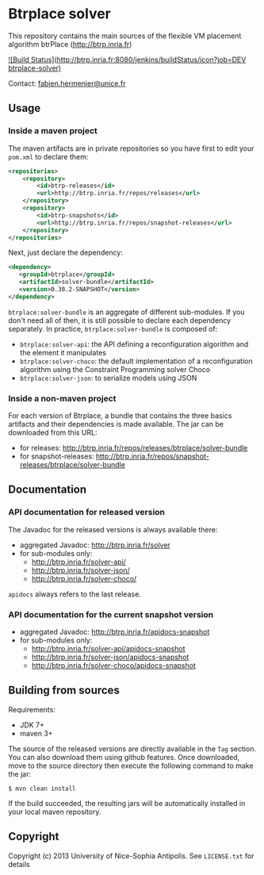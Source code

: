 # Btrplace solver #

This repository contains the main sources of the flexible VM placement
algorithm btrPlace (http://btrp.inria.fr)

[![Build Status](http://btrp.inria.fr:8080/jenkins/buildStatus/icon?job=DEV btrplace-solver)](http://btrp.inria.fr:8080/jenkins/job/DEV%20btrplace-solver/)

Contact: fabien.hermenier@unice.fr

## Usage ##

### Inside a maven project ###

The maven artifacts are in private repositories so you have first to edit your `pom.xml` to declare them:

```xml
<repositories>
    <repository>
        <id>btrp-releases</id>
        <url>http://btrp.inria.fr/repos/releases</url>
    </repository>
    <repository>
        <id>btrp-snapshots</id>
        <url>http://btrp.inria.fr/repos/snapshot-releases</url>
    </repository>
</repositories>
```

Next, just declare the dependency:

```xml
<dependency>
   <groupId>btrplace</groupId>
   <artifactId>solver-bundle</artifactId>
   <version>0.38.2-SNAPSHOT</version>
</dependency>
```

`btrplace:solver-bundle` is an aggregate of different sub-modules. If you don't need all of then, it is still possible
 to declare each dependency separately. In practice, `btrplace:solver-bundle` is composed of:

* `btrplace:solver-api`: the API defining a reconfiguration algorithm and the element it manipulates
* `btrplace:solver-choco`: the default implementation of a reconfiguration algorithm using the Constraint Programming
solver Choco
* `btrplace:solver-json`: to serialize models using JSON

### Inside a non-maven project ###

For each version of Btrplace, a bundle that contains the three basics artifacts and their dependencies is made available.
The jar can be downloaded from this URL:

* for releases: http://btrp.inria.fr/repos/releases/btrplace/solver-bundle
* for snapshot-releases: http://btrp.inria.fr/repos/snapshot-releases/btrplace/solver-bundle

## Documentation ##

### API documentation for released version

The Javadoc for the released versions is always available there:

* aggregated Javadoc: http://btrp.inria.fr/solver
* for sub-modules only:
    * http://btrp.inria.fr/solver-api/
    * http://btrp.inria.fr/solver-json/
    * http://btrp.inria.fr/solver-choco/

`apidocs` always refers to the last release.

### API documentation for the current snapshot version

* aggregated Javadoc: http://btrp.inria.fr/apidocs-snapshot
* for sub-modules only:
    * http://btrp.inria.fr/solver-api/apidocs-snapshot
    * http://btrp.inria.fr/solver-json/apidocs-snapshot
    * http://btrp.inria.fr/solver-choco/apidocs-snapshot


## Building from sources ##

Requirements:
* JDK 7+
* maven 3+

The source of the released versions are directly available in the `Tag` section.
You can also download them using github features.
Once downloaded, move to the source directory then execute the following command
to make the jar:

    $ mvn clean install

If the build succeeded, the resulting jars will be automatically installed in your local maven repository.


## Copyright ##
Copyright (c) 2013 University of Nice-Sophia Antipolis. See `LICENSE.txt` for details
